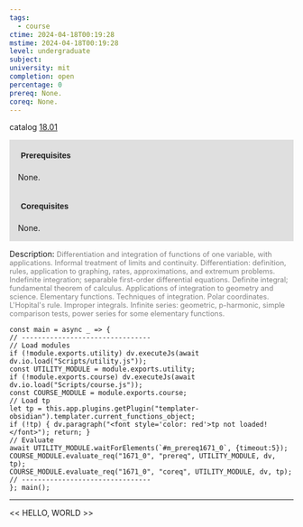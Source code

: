 ```yaml
---
tags:
  - course
ctime: 2024-04-18T00:19:28
mstime: 2024-04-18T00:19:28
level: undergraduate
subject: 
university: mit
completion: open
percentage: 0
prereq: None.
coreq: None.
---
```


catalog [18.01](http://student.mit.edu/catalog/m18a.html#18.01)

<span style="display: block; padding: 15px; background-color: rgb(100, 100, 100, 0.2);"><font id="m_prereq1671_0" style="display: block; font-family: Arial, sans-serif; font-weight: bold; padding: 5px">Prerequisites</font><br><span id="prereq1671_0">None.</span></span>
<span style="display: block; padding: 15px; background-color: rgb(100, 100, 100, 0.2);"><font id="m_coreq1671_0" style="display: block; font-family: Arial, sans-serif; font-weight: bold; padding: 5px">Corequisites</font><br><span id="coreq1671_0">None.</span></span>

<font style="">Description:</font>
<font style="color: grey; font-size: 0.8rem;">Differentiation and integration of functions of one variable, with applications. Informal treatment of limits and continuity. Differentiation: definition, rules, application to graphing, rates, approximations, and extremum problems. Indefinite integration; separable first-order differential equations. Definite integral; fundamental theorem of calculus. Applications of integration to geometry and science. Elementary functions. Techniques of integration. Polar coordinates. L'Hopital's rule. Improper integrals. Infinite series: geometric, p-harmonic, simple comparison tests, power series for some elementary functions.</font>

```dataviewjs
const main = async _ => {
// --------------------------------
// Load modules
if (!module.exports.utility) dv.executeJs(await dv.io.load("Scripts/utility.js"));
const UTILITY_MODULE = module.exports.utility;
if (!module.exports.course) dv.executeJs(await dv.io.load("Scripts/course.js"));
const COURSE_MODULE = module.exports.course;
// Load tp
let tp = this.app.plugins.getPlugin("templater-obsidian").templater.current_functions_object;
if (!tp) { dv.paragraph("<font style='color: red'>tp not loaded!</font>"); return; }
// Evaluate
await UTILITY_MODULE.waitForElements(`#m_prereq1671_0`, {timeout:5});
COURSE_MODULE.evaluate_req("1671_0", "prereq", UTILITY_MODULE, dv, tp);
COURSE_MODULE.evaluate_req("1671_0", "coreq", UTILITY_MODULE, dv, tp);
// --------------------------------
}; main();
```

---

<< HELLO, WORLD >>
